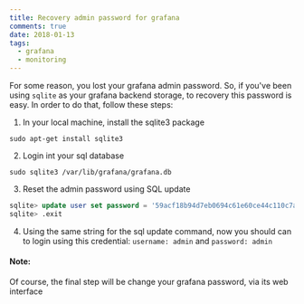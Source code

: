 ```yaml
---
title: Recovery admin password for grafana
comments: true
date: 2018-01-13
tags:
  - grafana
  - monitoring
---
```


For some reason, you lost your grafana admin password. So, if you've been using `sqlite` as your grafana backend storage, to recovery this password is easy. In order to do that, follow these steps:

1. In your local machine, install the sqlite3 package

```shell
sudo apt-get install sqlite3
```
 
2. Login int your sql database

```shell
sudo sqlite3 /var/lib/grafana/grafana.db
```
 
3. Reset the admin password using SQL update 

```sql
sqlite> update user set password = '59acf18b94d7eb0694c61e60ce44c110c7a683ac6a8f09580d626f90f4a242000746579358d77dd9e570e83fa24faa88a8a6', salt = 'F3FAxVm33R' where login = 'admin';
sqlite> .exit
```

4. Using the same string for the sql update command, now you should can to login using this credential: `username: admin` and `password: admin`
 

#### Note:

Of course, the final step will be change your grafana password, via its web interface

